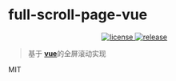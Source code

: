 # full-scroll-page-vue

<p align="center">
  <a href="./LICENSE">  <img src="https://img.shields.io/badge/license-MIT-blue.svg" alt="license">
  </a>
  <a href="http://hszn1507-0029.sz.kingdee.net/yfe/aldnoah/tags/v0.5.2">
    <img src="https://img.shields.io/badge/release-v0.5.2-orange.svg" alt="release">
  </a>
</p>

> 基于 [**vue**](https://vuejs.org/)的全屏滚动实现

MIT
